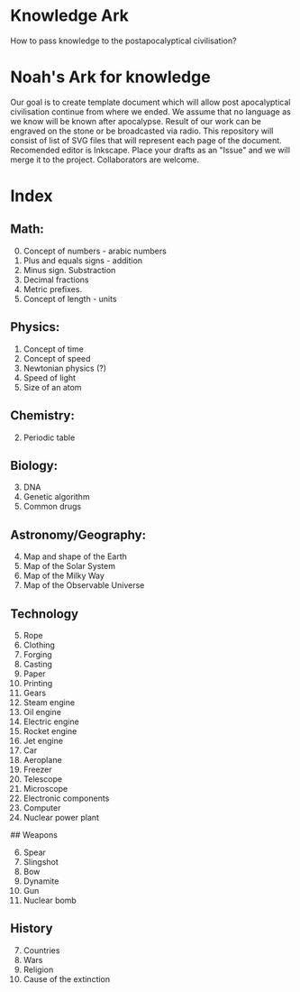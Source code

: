 # Knowledge Ark
How to pass knowledge to the postapocalyptical civilisation?

# Noah's Ark for knowledge
Our goal is to create template document which will allow post apocalyptical civilisation continue from where we ended. We assume that no language as we know will be known after apocalypse. Result of our work can be engraved on the stone or be broadcasted via radio. This repository will consist of list of SVG files that will represent each page of the document. Recomended editor is Inkscape. Place your drafts as an "Issue" and we will merge it to the project. Collaborators are welcome. 

# Index
## Math:

0. Concept of numbers - arabic numbers
0. Plus and equals signs - addition
0. Minus sign. Substraction
0. Decimal fractions
0. Metric prefixes.
0. Concept of length - units

## Physics:

1. Concept of time
1. Concept of speed
1. Newtonian physics (?)
1. Speed of light
1. Size of an atom

## Chemistry:

2. Periodic table

## Biology:

3. DNA
3. Genetic algorithm
3. Common drugs

## Astronomy/Geography:

4. Map and shape of the Earth
4. Map of the Solar System
4. Map of the Milky Way
4. Map of the Observable Universe

## Technology

5. Rope
5. Clothing
5. Forging
5. Casting
5. Paper
5. Printing
5. Gears
5. Steam engine
5. Oil engine
5. Electric engine
5. Rocket engine
5. Jet engine
5. Car
5. Aeroplane
5. Freezer
5. Telescope
5. Microscope
5. Electronic components
5. Computer
5. Nuclear power plant 

## Weapons

6. Spear
6. Slingshot
6. Bow
6. Dynamite  
6. Gun 
6. Nuclear bomb 

## History

7. Countries
7. Wars
7. Religion
7. Cause of the extinction

